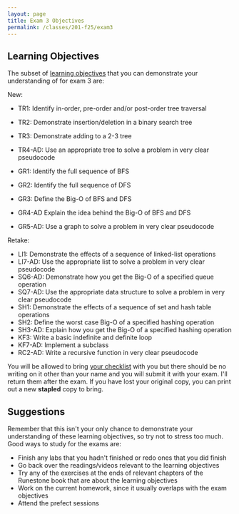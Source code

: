 ```yaml
---
layout: page
title: Exam 3 Objectives
permalink: /classes/201-f25/exam3
---
```


## Learning Objectives

The subset of [learning objectives](exams-overview) that you can demonstrate your understanding of for exam 3 are:

New:
* TR1: Identify in-order, pre-order and/or post-order tree traversal
* TR2: Demonstrate insertion/deletion in a binary search tree
* TR3: Demonstrate adding to a 2-3 tree
* TR4-AD: Use an appropriate tree to solve a problem in very clear pseudocode

* GR1: Identify the full sequence of BFS
* GR2: Identify the full sequence of DFS
* GR3: Define the Big-O of BFS and DFS
* GR4-AD Explain the idea behind the Big-O of BFS and DFS
* GR5-AD: Use a graph to solve a problem in very clear pseudocode


Retake:
* LI1: Demonstrate the effects of a sequence of linked-list operations
* LI7-AD: Use the appropriate list to solve a problem in very clear pseudocode
* SQ6-AD: Demonstrate how you get the Big-O of a specified queue operation
* SQ7-AD: Use the appropriate data structure to solve a problem in very clear pseudocode
* SH1: Demonstrate the effects of a sequence of set and hash table operations
* SH2: Define the worst case Big-O of a specified hashing operation
* SH3-AD: Explain how you get the Big-O of a specified hashing operation
* KF3: Write a basic indefinite and definite loop
* KF7-AD: Implement a subclass
* RC2-AD: Write a recursive function in very clear pseudocode

You will be allowed to bring [your checklist](https://docs.google.com/document/d/1OdcJHtAV-88h3KMlmrHMGhQa_ZN-B4rTEeDtlFlxks0/edit?usp=sharing) with you but there should be no writing on it other than your name and you will submit it with your exam. I'll return them after the exam. If you have lost your original copy, you can print out a new **stapled** copy to bring.

## Suggestions
Remember that this isn't your only chance to demonstrate your understanding of these learning objectives, so try not to stress too much.
Good ways to study for the exams are:
* Finish any labs that you hadn't finished or redo ones that you did finish
* Go back over the readings/videos relevant to the learning objectives
* Try any of the exercises at the ends of relevant chapters of the Runestone book that are about the learning objectives
* Work on the current homework, since it usually overlaps with the exam objectives
* Attend the prefect sessions